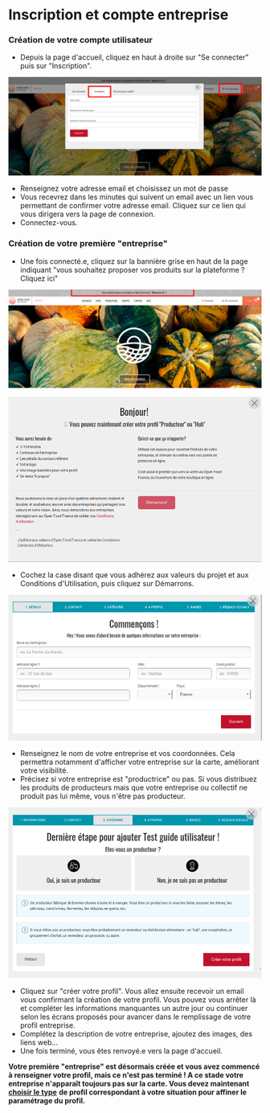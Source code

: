 # Inscription et compte entreprise

###  Création de votre compte utilisateur

* Depuis la page d'accueil, cliquez en haut à droite sur "Se connecter" puis sur "Inscription".

![](../.gitbook/assets/capture-du-2019-07-30-17-28-20.png)

* Renseignez votre adresse email et choisissez un mot de passe
* Vous recevrez dans les minutes qui suivent un email avec un lien vous permettant de confirmer votre adresse email. Cliquez sur ce lien qui vous dirigera vers la page de connexion.
* Connectez-vous.

### Création de votre première "entreprise"

* Une fois connecté.e, cliquez sur la bannière grise en haut de la page indiquant "vous souhaitez proposer vos produits sur la plateforme ? Cliquez ici"

![](../.gitbook/assets/capture-du-2019-07-30-17-31-12.png)

![](../.gitbook/assets/image%20%283%29.png)

* Cochez la case disant que vous adhérez aux valeurs du projet et aux Conditions d'Utilisation, puis cliquez sur Démarrons.

![](../.gitbook/assets/image%20%285%29.png)

* Renseignez le nom de votre entreprise et vos coordonnées. Cela permettra notamment d'afficher votre entreprise sur la carte, améliorant votre visibilité.
* Précisez si votre entreprise est "productrice" ou pas. Si vous distribuez les produits de producteurs mais que votre entreprise ou collectif ne produit pas lui même, vous n'être pas producteur. 

![](../.gitbook/assets/capture-du-2019-07-30-17-37-32.png)

* Cliquez sur "créer votre profil". Vous allez ensuite recevoir un email vous confirmant la création de votre profil. Vous pouvez vous arrêter là et compléter les informations manquantes un autre jour ou continuer selon les écrans proposés pour avancer dans le remplissage de votre profil entreprise.
* Complétez la description de votre entreprise, ajoutez des images, des liens web...
* Une fois terminé, vous êtes renvoyé.e vers la page d'accueil.

**Votre première "entreprise" est désormais créée et vous avez commencé à renseigner votre profil, mais ce n'est pas terminé ! A ce stade votre entreprise n'apparaît toujours pas sur la carte. Vous devez maintenant** [**choisir le type**](votre-profil/types-de-package.md) **de profil correspondant à votre situation pour affiner le paramétrage du profil.** 

